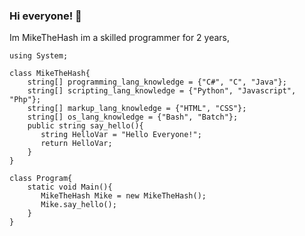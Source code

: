 ### Hi everyone! 👋
Im MikeTheHash im a skilled programmer for 2 years,

    using System;

    class MikeTheHash{
        string[] programming_lang_knowledge = {"C#", "C", "Java"};
        string[] scripting_lang_knowledge = {"Python", "Javascript", "Php"};
        string[] markup_lang_knowledge = {"HTML", "CSS"};
        string[] os_lang_knowledge = {"Bash", "Batch"};
        public string say_hello(){
           string HelloVar = "Hello Everyone!";
           return HelloVar;
        }
    }
    
    class Program{
        static void Main(){
           MikeTheHash Mike = new MikeTheHash();
           Mike.say_hello();
        }
    }
